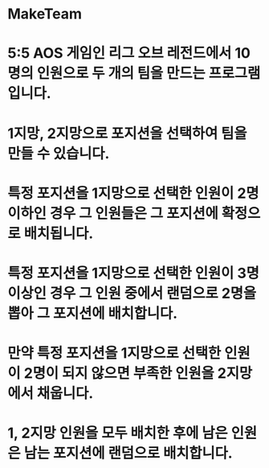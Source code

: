 # MakeTeam

# 5:5 AOS 게임인 리그 오브 레전드에서 10명의 인원으로 두 개의 팀을 만드는 프로그램입니다.
# 1지망, 2지망으로 포지션을 선택하여 팀을 만들 수 있습니다.

# 특정 포지션을 1지망으로 선택한 인원이 2명 이하인 경우 그 인원들은 그 포지션에 확정으로 배치됩니다.
# 특정 포지션을 1지망으로 선택한 인원이 3명 이상인 경우 그 인원 중에서 랜덤으로 2명을 뽑아 그 포지션에 배치합니다.
# 만약 특정 포지션을 1지망으로 선택한 인원이 2명이 되지 않으면 부족한 인원을 2지망에서 채웁니다.
# 1, 2지망 인원을 모두 배치한 후에 남은 인원은 남는 포지션에 랜덤으로 배치합니다.
